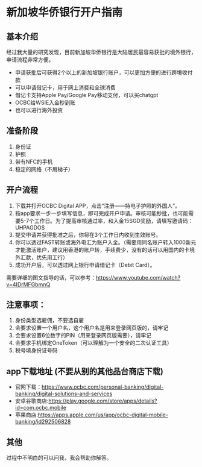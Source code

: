 

# 新加坡华侨银行开户指南

## 基本介绍
经过我大量的研究发现，目前新加坡华侨银行是大陆居民最容易获批的境外银行，申请流程非常方便。
- 申请获批后可获得2个以上的新加坡银行账户，可以更加方便的进行跨境收付款
- 可以申请借记卡，用于网上消费和全球消费
- 借记卡支持Apple Pay/Google Pay移动支付，可以买chatgpt
- OCBC给WSIE入金秒到账
- 也可以进行海外投资

## 准备阶段
1. 身份证
2. 护照
3. 带有NFC的手机
4. 稳定的网络（不用梯子）


## 开户流程
1. 下载并打开OCBC Digital APP，点击“注册——持电子护照的外国人”。
2. 按app要求一步一步填写信息，即可完成开户申请。审核可能秒批，也可能需要5-7个工作日。为了提高审核通过率，和入金15SGD奖励，请填写邀请码：UHPAGDOS
3. 提交申请并获得批准之后，你将在3个工作日内收到生效账号。
4. 你可以透过FAST转账或海外电汇为账户入金。（需要用同名账户转入1000新元才能激活账户，建议用香港的账户转，手续费少，没有的话可以用国内的卡境外汇款，优先用工行）
5. 成功开户后，可以透过网上银行申请借记卡（Debit Card）。

需要详细的图文指导的话，可以参考：https://www.youtube.com/watch?v=4IDrMFGbmnQ

## 注意事项：
1. 身份类型选雇佣，不要选自雇
2. 会要求设置一个用户名，这个用户名是用来登录网页版的，请牢记
3. 会要求设置6位数字的PIN（用来登录网页版需要），请牢记
4. 会要求手机绑定OneToken（可以理解为一个安全的二次认证工具）
5. 税号填身份证号码


## app下载地址 (不要从别的其他品台商店下载)
- 官网下载：https://www.ocbc.com/personal-banking/digital-banking/digital-solutions-and-services
- 安卓谷歌商店:https://play.google.com/store/apps/details?id=com.ocbc.mobile
- 苹果商店:https://apps.apple.com/us/app/ocbc-digital-mobile-banking/id292506828

## 其他
过程中不明白的可以问我，我会帮助你解答。
